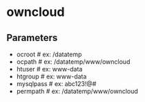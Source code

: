 # owncloud

## Parameters
* ocroot # ex: /datatemp  
* ocpath # ex: /datatemp/www/owncloud
* htuser # ex: www-data
* htgroup # ex: www-data
* mysqlpass # ex: abc123!@#
* permpath # ex: /datatemp/www/owncloud

